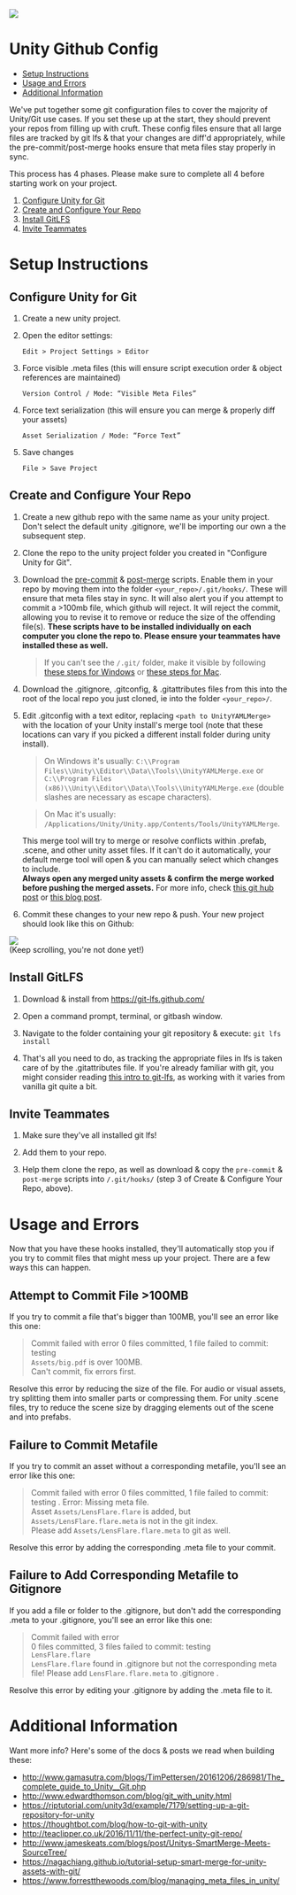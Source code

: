 <div style="align:center"><img src ="https://github.com/NYUGameCenter/Unity-Git-Config/blob/master/NYU_GameCenter_Logo_Formatted_Thin.png"></div>

# Unity Github Config
- [Setup Instructions](#setup-instructions)
- [Usage and Errors](#usage-and-errors)
- [Additional Information](#additional-information)

We've put together some git configuration files to cover the majority of Unity/Git use cases. If you set these up at the start, they should prevent your repos from filling up with cruft. These config files ensure that all large files are tracked by git lfs & that your changes are diff'd appropriately, while the pre-commit/post-merge hooks ensure that meta files stay properly in sync.

This process has 4 phases. Please make sure to complete all 4 before starting work on your project.
  1. [Configure Unity for Git](#configure-unity-for-git)
  2. [Create and Configure Your Repo](#create-and-configure-your-repo)
  3. [Install GitLFS](#install-gitlfs)
  4. [Invite Teammates](#invite-teammates)
# Setup Instructions

## Configure Unity for Git

1. Create a new unity project.

2. Open the editor settings:

   `Edit > Project Settings > Editor`

3. Force visible .meta files (this will ensure script execution order & object references are maintained)

   `Version Control / Mode: “Visible Meta Files”`

4. Force text serialization (this will ensure you can merge & properly diff your assets)

   `Asset Serialization / Mode: “Force Text”`

5. Save changes

   `File > Save Project`

## Create and Configure Your Repo 

1. Create a new github repo with the same name as your unity project. Don't select the default unity .gitignore, we'll be importing our own a the subsequent step.

2. Clone the repo to the unity project folder you created in "Configure Unity for Git".

3. Download the [pre-commit](https://github.com/NYUGameCenter/Unity-Git-Config/blob/master/pre-commit) & [post-merge](https://github.com/NYUGameCenter/Unity-Git-Config/blob/master/post-merge) scripts. Enable them in your repo by moving them into the folder `<your_repo>/.git/hooks/`.  These will ensure that meta files stay in sync. It will also alert you if you attempt to commit a >100mb file, which github will reject. It will reject the commit, allowing you to revise it to remove or reduce the size of the offending file(s). **These scripts have to be installed individually on each computer you clone the repo to. Please ensure your teammates have installed these as well.**

   >If you can't see the `/.git/` folder, make it visible by following [these steps for Windows](https://kb.wisc.edu/page.php?id=27479) or [these steps for Mac](https://ianlunn.co.uk/articles/quickly-showhide-hidden-files-mac-os-x-mavericks/).

4. Download the .gitignore, .gitconfig, & .gitattributes files from this into the root of the local repo you just cloned, ie into the folder `<your_repo>/`.

5. Edit .gitconfig with a text editor, replacing `<path to UnityYAMLMerge>` with the location of your Unity install's merge tool (note that these locations can vary if you picked a different install folder during unity install).
    >On Windows it's usually: `C:\\Program Files\\Unity\\Editor\\Data\\Tools\\UnityYAMLMerge.exe` or `C:\\Program Files (x86)\\Unity\\Editor\\Data\\Tools\\UnityYAMLMerge.exe` (double slashes are necessary as escape characters).  

    >On Mac it's usually: `/Applications/Unity/Unity.app/Contents/Tools/UnityYAMLMerge`.   

   This merge tool will try to merge or resolve conflicts within .prefab, .scene, and other unity asset files. If it can't do it automatically, your default merge tool will open & you can manually select which changes to include.  
   **Always open any merged unity assets & confirm the merge worked before pushing the merged assets.** For more info, check [this git hub post](https://github.com/anacat/unity-mergetool) or [this blog post](http://www.jameskeats.com/blogs/post/Unitys-SmartMerge-Meets-SourceTree/).

6. Commit these changes to your new repo & push. Your new project should look like this on Github:

<div style="align:center"><img src ="https://github.com/NYUGameCenter/Unity-Git-Config/blob/master/testproject.jpg"></div>
(Keep scrolling, you're not done yet!)

## Install GitLFS 

1. Download & install from https://git-lfs.github.com/

2. Open a command prompt, terminal, or gitbash window. 

3. Navigate to the folder containing your git repository & execute: `git lfs install`

4. That's all you need to do, as tracking the appropriate files in lfs is taken care of by the .gitattributes file. If you're already familiar with git, you might consider reading [this intro to git-lfs](https://github.com/git-lfs/git-lfs/wiki/Tutorial), as working with it varies from vanilla git quite a bit.

## Invite Teammates

1. Make sure they've all installed git lfs!

2. Add them to your repo.

3. Help them clone the repo, as well as download & copy the `pre-commit` & `post-merge` scripts into `/.git/hooks/` (step 3 of Create & Configure Your Repo, above).

# Usage and Errors

Now that you have these hooks installed, they'll automatically stop you if you try to commit files that might mess up your project. There are a few ways this can happen.

## Attempt to Commit File >100MB
If you try to commit a file that's bigger than 100MB, you'll see an error like this one:

>Commit failed with error
>			0 files committed, 1 file failed to commit: testing  
 >			`Assets/big.pdf` is over 100MB.  
 >			Can't commit, fix errors first.  

Resolve this error by reducing the size of the file. For audio or visual assets, try splitting them into smaller parts or compressing them. For unity .scene files, try to reduce the scene size by dragging elements out of the scene and into prefabs.

## Failure to Commit Metafile
If you try to commit an asset without a corresponding metafile, you'll see an error like this one:

>Commit failed with error
>			0 files committed, 1 file failed to commit: testing . 
 >			Error: Missing meta file.  
 >			Asset `Assets/LensFlare.flare` is added, but `Assets/LensFlare.flare.meta` is not in the git index.  
 >			Please add `Assets/LensFlare.flare.meta` to git as well.

Resolve this error by adding the corresponding .meta file to your commit.

## Failure to Add Corresponding Metafile to Gitignore

If you add a file or folder to the .gitignore, but don't add the corresponding .meta to your .gitignore, you'll see an error like this one:

>Commit failed with error  
 >			0 files committed, 3 files failed to commit: testing  
 >			`LensFlare.flare`  
 >			`LensFlare.flare` found in .gitignore but not the corresponding meta file! Please add `LensFlare.flare.meta` to .gitignore . 

Resolve this error by editing your .gitignore by adding the .meta file to it.

# Additional Information

Want more info? Here's some of the docs & posts we read when building these: 
  * http://www.gamasutra.com/blogs/TimPettersen/20161206/286981/The_complete_guide_to_Unity__Git.php 
  * http://www.edwardthomson.com/blog/git_with_unity.html
  * https://riptutorial.com/unity3d/example/7179/setting-up-a-git-repository-for-unity
  * https://thoughtbot.com/blog/how-to-git-with-unity
  * http://teaclipper.co.uk/2016/11/11/the-perfect-unity-git-repo/
  * http://www.jameskeats.com/blogs/post/Unitys-SmartMerge-Meets-SourceTree/
  * https://nagachiang.github.io/tutorial-setup-smart-merge-for-unity-assets-with-git/
  * https://www.forrestthewoods.com/blog/managing_meta_files_in_unity/
